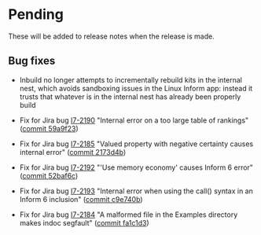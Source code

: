 # Pending

These will be added to release notes when the release is made.

## Bug fixes

- Inbuild no longer attempts to incrementally rebuild kits in the internal nest,
	which avoids sandboxing issues in the Linux Inform app: instead it trusts
	that whatever is in the internal nest has already been properly build

- Fix for Jira bug [I7-2190](https://inform7.atlassian.net/browse/I7-2190)
	"Internal error on a too large table of rankings"
	([commit 59a9f23](https://github.com/ganelson/inform/commit/59a9f239d7dcb11a287819f73b45d9039562d12f))

- Fix for Jira bug [I7-2185](https://inform7.atlassian.net/browse/I7-2185)
	"Valued property with negative certainty causes internal error"
	([commit 2173d4b](https://github.com/ganelson/inform/commit/2173d4b8630b5f3472fc173223d13f729d6e8799))

- Fix for Jira bug [I7-2192](https://inform7.atlassian.net/browse/I7-2192)
	"'Use memory economy' causes Inform 6 error"
	([commit 52baf6c](https://github.com/ganelson/inform/commit/52baf6cfc18d053d8b49b9331d1aef72a8662db7))

- Fix for Jira bug [I7-2193](https://inform7.atlassian.net/browse/I7-2193)
	"Internal error when using the call() syntax in an Inform 6 inclusion"
	([commit c9e740b](https://github.com/ganelson/inform/commit/c9e740b086083581ac48d341cd2eb7bc5b0ae1a7))

- Fix for Jira bug [I7-2184](https://inform7.atlassian.net/browse/I7-2184)
	"A malformed file in the Examples directory makes indoc segfault"
	([commit fa1c1d3](https://github.com/ganelson/inform/commit/fa1c1d3c4da21d6f843ec836be40bb48d75e26f7))
